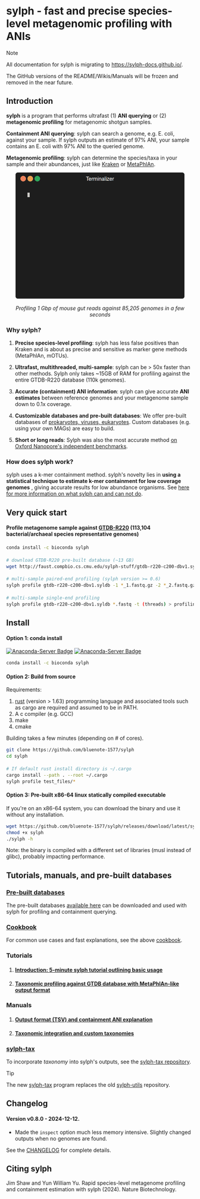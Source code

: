 # sylph - fast and precise species-level metagenomic profiling with ANIs 

> [!NOTE]
> All documentation for sylph is migrating to https://sylph-docs.github.io/.
>
> The GitHub versions of the README/Wikis/Manuals will be frozen and removed in the near future. 

## Introduction

**sylph** is a program that performs ultrafast (1) **ANI querying** or (2) **metagenomic profiling** for metagenomic shotgun samples. 

**Containment ANI querying**: sylph can search a genome, e.g. E. coli, against your sample. If sylph outputs an estimate of 97% ANI, your sample contains an E. coli with 97% ANI to the queried genome.

**Metagenomic profiling**: sylph can determine the species/taxa in your sample and their abundances, just like [Kraken](https://ccb.jhu.edu/software/kraken/) or [MetaPhlAn](https://github.com/biobakery/MetaPhlAn).

<p align="center"><img src="assets/sylph.gif?raw=true"/></p>
<p align="center">
   <i>
   Profiling 1 Gbp of mouse gut reads against 85,205 genomes in a few seconds 
   </i>
</p>


### Why sylph?

1. **Precise species-level profiling**: sylph has less false positives than Kraken and is about as precise and sensitive as marker gene methods (MetaPhlAn, mOTUs). 

2. **Ultrafast, multithreaded, multi-sample**: sylph can be > 50x faster than other methods. Sylph only takes ~15GB of RAM for profiling against the entire GTDB-R220 database (110k genomes).

3. **Accurate (containment) ANI information**: sylph can give accurate **ANI estimates** between reference genomes and your metagenome sample down to 0.1x coverage.

4. **Customizable databases and pre-built databases**: We offer pre-built databases of [prokaryotes, viruses, eukaryotes](https://github.com/bluenote-1577/sylph/wiki/Pre%E2%80%90built-databases). Custom databases (e.g. using your own MAGs) are easy to build.  

5. **Short or long reads**: Sylph was also the most accurate method [on Oxford Nanopore's independent benchmarks](https://nanoporetech.com/resource-centre/genomic-and-epigenomic-insights-into-microbial-biology-with-nanopore-metagenomic-and-isolate-sequencing).

### How does sylph work?

sylph uses a k-mer containment method. sylph's novelty lies in **using a statistical technique to estimate k-mer containment for low coverage genomes** , giving accurate results for low abundance organisms. See [here for more information on what sylph can and can not do](https://github.com/bluenote-1577/sylph/wiki/Introduction:-what-is-sylph-and-how-does-it-work%3F). 

## Very quick start

#### Profile metagenome sample against [GTDB-R220](https://gtdb.ecogenomic.org/) (113,104 bacterial/archaeal species representative genomes) 

```sh
conda install -c bioconda sylph

# download GTDB-R220 pre-built database (~13 GB)
wget http://faust.compbio.cs.cmu.edu/sylph-stuff/gtdb-r220-c200-dbv1.syldb

# multi-sample paired-end profiling (sylph version >= 0.6)
sylph profile gtdb-r220-c200-dbv1.syldb -1 *_1.fastq.gz -2 *_2.fastq.gz -t (threads) > profiling.tsv

# multi-sample single-end profiling
sylph profile gtdb-r220-c200-dbv1.syldb *.fastq -t (threads) > profiling.tsv
```

##  Install 

#### Option 1: conda install 
[![Anaconda-Server Badge](https://anaconda.org/bioconda/sylph/badges/version.svg)](https://anaconda.org/bioconda/sylph)
[![Anaconda-Server Badge](https://anaconda.org/bioconda/sylph/badges/latest_release_date.svg)](https://anaconda.org/bioconda/sylph)

```sh
conda install -c bioconda sylph
```

#### Option 2: Build from source

Requirements:
1. [rust](https://www.rust-lang.org/tools/install) (version > 1.63) programming language and associated tools such as cargo are required and assumed to be in PATH.
2. A c compiler (e.g. GCC)
3. make
4. cmake

Building takes a few minutes (depending on # of cores).

```sh
git clone https://github.com/bluenote-1577/sylph
cd sylph

# If default rust install directory is ~/.cargo
cargo install --path . --root ~/.cargo
sylph profile test_files/*
```
#### Option 3: Pre-built x86-64 linux statically compiled executable

If you're on an x86-64 system, you can download the binary and use it without any installation. 

```sh
wget https://github.com/bluenote-1577/sylph/releases/download/latest/sylph
chmod +x sylph
./sylph -h
```

Note: the binary is compiled with a different set of libraries (musl instead of glibc), probably impacting performance. 

## Tutorials, manuals, and pre-built databases

### [Pre-built databases](https://github.com/bluenote-1577/sylph/wiki/Pre%E2%80%90built-databases)

The pre-built databases [available here](https://github.com/bluenote-1577/sylph/wiki/Pre%E2%80%90built-databases) can be downloaded and used with sylph for profiling and containment querying. 

### [Cookbook](https://github.com/bluenote-1577/sylph/wiki/sylph-cookbook)

For common use cases and fast explanations, see the above [cookbook](https://github.com/bluenote-1577/sylph/wiki/sylph-cookbook).

### Tutorials
1. #### [Introduction: 5-minute sylph tutorial outlining basic usage](https://github.com/bluenote-1577/sylph/wiki/5%E2%80%90minute-sylph-tutorial)
2. #### [Taxonomic profiling against GTDB database with MetaPhlAn-like output format](https://github.com/bluenote-1577/sylph/wiki/Taxonomic-profiling-with-the-GTDB%E2%80%90R214-database)

### Manuals
1. #### [Output format (TSV) and containment ANI explanation](https://github.com/bluenote-1577/sylph/wiki/Output-format)
2. #### [Taxonomic integration and custom taxonomies](https://github.com/bluenote-1577/sylph/wiki/Incorporating-taxonomic-information-into-sylph-with-sylph%E2%80%90tax)

### [sylph-tax](https://github.com/bluenote-1577/sylph-tax) 

To incorporate *taxonomy* into sylph's outputs, see the [sylph-tax repository](https://github.com/bluenote-1577/sylph-tax). 

> [!TIP] 
> The new [sylph-tax](https://github.com/bluenote-1577/sylph-tax) program replaces the old [sylph-utils](https://github.com/bluenote-1577/sylph-utils) repository. 

## Changelog

#### Version v0.8.0 - 2024-12-12. 

* Made the `inspect` option much less memory intensive. Slightly changed outputs when no genomes are found.

See the [CHANGELOG](https://github.com/bluenote-1577/sylph/blob/main/CHANGELOG.md) for complete details.

## Citing sylph

Jim Shaw and Yun William Yu. Rapid species-level metagenome profiling and containment estimation with sylph (2024). Nature Biotechnology.

